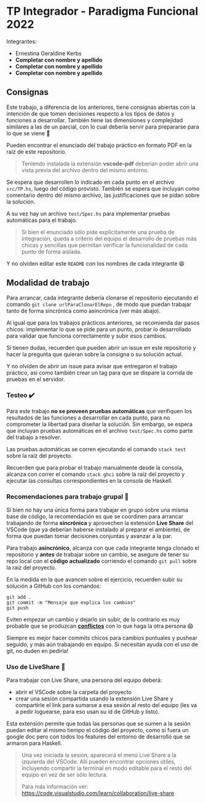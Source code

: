 # TP Integrador - Paradigma Funcional 2022

Integrantes:

- Ernestina Geraldine Kerbs
- **Completar con nombre y apellido**
- **Completar con nombre y apellido**
- **Completar con nombre y apellido**

## Consignas

Este trabajo, a diferencia de los anteriores, tiene consignas abiertas con la intención de que tomen decisiones respecto a los tipos de datos y funciones a desarrollar. También tiene las dimensiones y complejidad similares a las de un parcial, con lo cual debería servir para prepararse para lo que se viene :muscle:

Pueden encontrar el enunciado del trabajo práctico en formato PDF en la raíz de este repositorio.

> Teniendo instalada la extensión **vscode-pdf** deberían poder abrir una vista previa del archivo dentro del mismo entorno.

Se espera que desarrollen lo indicado en cada punto en el archivo `src/TP.hs`, luego del código provisto. También se espera que incluyan como comentario dentro del mismo archivo, las justificaciones que se pidan sobre la solución.

A su vez hay un archivo `test/Spec.hs` para implementar pruebas automáticas para el trabajo.

> Si bien el enunciado sólo pide explicitamente una prueba de integración, queda a criterio del equipo el desarrollo de pruebas más chicas y sencillas que permitan verificar la funcionalidad de cada punto de forma aislada.

Y no olviden editar este `README` con los nombres de cada integrante :smile:

## Modalidad de trabajo

Para arrancar, cada integrante debería clonarse el repositorio ejecutando el comando `git clone urlParaClonarElRepo` , de modo que puedan trabajar tanto de forma sincrónica como asincrónica (ver más abajo).

Al igual que para los trabajos prácticos anteriores, se recomienda dar pasos chicos: implementar lo que se pide para un punto, probar lo desarrollado para validar que funciona correctamente y subir esos cambios.

Si tienen dudas, recuerden que pueden abrir un issue en este repositorio y hacer la pregunta que quieran sobre la consigna o su solución actual.

Y no olviden de abrir un issue para avisar que entregaron el trabajo práctico, así como también crear un tag para que se dispare la corrida de pruebas en el servidor.

### Testeo :heavy_check_mark:

Para este trabajo **no se proveen pruebas automáticas** que verifiquen los resultados de las funciones a desarrollar en cada punto, para no comprometer la libertad para diseñar la solución. Sin embargo, se espera que incluyan pruebas automáticas en el archivo `test/Spec.hs` como parte del trabajo a resolver.

Las pruebas automáticas se corren ejecutando el comando `stack test` sobre la raíz del proyecto.

Recuerden que para probar el trabajo manualmente desde la consola, alcanza con correr el comando `stack ghci` sobre la raíz del proyecto y ejecutar las consultas correspondientes en la consola de Haskell.

### Recomendaciones para trabajo grupal :busts_in_silhouette:

Si bien no hay una única forma para trabajar en grupo sobre una misma base de código, la recomendación es que se coordinen para arrancar trabajando de forma **sincrónica** y aprovechen la extensión **Live Share** del VSCode (que ya deberían haberse instalado al preparar el ambiente), de forma que puedan tomar decisiones conjuntas y avanzar a la par.

Para trabajo **asincrónico**, alcanza con que cada integrante tenga clonado el repositorio y **antes** de trabajar sobre un cambio, se asegure de tener su repo local con el **código actualizado** corriendo el comando `git pull` sobre la raíz del proyecto.

En la medida en la que avancen sobre el ejercicio, recuerden subir su solución a GitHub con los comandos:

```
git add .
git commit -m "Mensaje que explica los cambios"
git push
```

Eviten empezar un cambio y dejarlo sin subir, de lo contrario es muy probable que se produzcan [**conflictos**](https://www.youtube.com/watch?v=sKcN7cWFniw&list=PL2xYJ49ov_ddydw7wvncxMBzB3wpqPV0u&index=7) con lo que haga la otra persona :scream:

Siempre es mejor hacer commits chicos para cambios puntuales y pushear seguido, y más aún trabajando en equipo. Si necesitan ayuda con el uso de git, no duden en pedirla!

### Uso de LiveShare :rocket:

Para trabajar con Live Share, una persona del equipo deberá:

- abrir el VSCode sobre la carpeta del proyecto
- crear una sesión compartida usando la extensión Live Share y compartirle el link para sumarse a esa sesión al resto del equipo (les va a pedir loguearse, para eso usan su id de GitHub y listo).

Esta extensión permite que todas las personas que se sumen a la sesión puedan editar al mismo tiempo el código del proyecto, como si fuera un google doc pero con todos los features del entorno de desarrollo que se armaron para Haskell.

> Una vez iniciada la sesión, aparecerá el menú Live Share a la izquierda del VSCode. Allí pueden encontrar opciones útiles, incluyendo compartir la terminal en modo editable para el resto del equipo en vez de ser sólo lectura.
>
> Para más información ver: https://code.visualstudio.com/learn/collaboration/live-share
